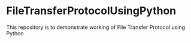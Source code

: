 # FileTransferProtocolUsingPython
This repository is to demonstrate working of File Transfer Protocol using Python
